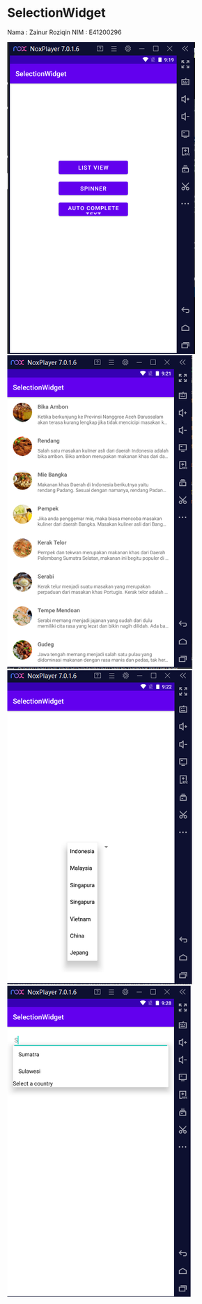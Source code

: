 # SelectionWidget

Nama  : Zainur Roziqin
NIM   : E41200296

![](output/home.png)
![](output/listview.png)
![](output/spinner.png)
![](output/autoCompleteText.png)
